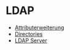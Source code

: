 # LDAP

-   [Attributerweiterung](./attributerweiterung.md)
-   [Directories](./directories.md)
-   [LDAP Server](./server.md)
